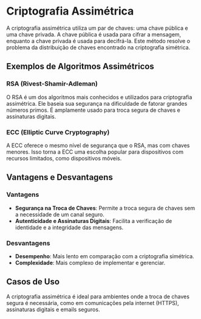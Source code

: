 # Criptografia Assimétrica

A criptografia assimétrica utiliza um par de chaves: uma chave pública e uma chave privada. A chave pública é usada para cifrar a mensagem, enquanto a chave privada é usada para decifrá-la. Este método resolve o problema da distribuição de chaves encontrado na criptografia simétrica.

## Exemplos de Algoritmos Assimétricos

### RSA (Rivest-Shamir-Adleman)

O RSA é um dos algoritmos mais conhecidos e utilizados para criptografia assimétrica. Ele baseia sua segurança na dificuldade de fatorar grandes números primos. É amplamente usado para troca segura de chaves e assinaturas digitais.

### ECC (Elliptic Curve Cryptography)

A ECC oferece o mesmo nível de segurança que o RSA, mas com chaves menores. Isso torna a ECC uma escolha popular para dispositivos com recursos limitados, como dispositivos móveis.

## Vantagens e Desvantagens

### Vantagens

- **Segurança na Troca de Chaves**: Permite a troca segura de chaves sem a necessidade de um canal seguro.
- **Autenticidade e Assinaturas Digitais**: Facilita a verificação de identidade e a integridade das mensagens.

### Desvantagens

- **Desempenho**: Mais lento em comparação com a criptografia simétrica.
- **Complexidade**: Mais complexo de implementar e gerenciar.

## Casos de Uso

A criptografia assimétrica é ideal para ambientes onde a troca de chaves segura é necessária, como em comunicações pela internet (HTTPS), assinaturas digitais e emails seguros.
